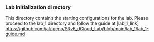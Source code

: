 ### Lab initialization directory
This directory contains the starting configurations for the lab. Please proceed to the lab_1 directory and follow the guide at [lab_1_link] https://github.com/jalapeno/SRv6_dCloud_Lab/blob/main/lab_1/lab_1-guide.md
